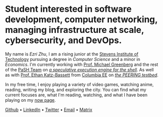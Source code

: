 # Student interested in software **development**, computer **networking**, managing **infrastructure** at **scale**, **cybersecurity**, and **DevOps**.

My name is *Ezri Zhu*, I am a rising junior at the [Stevens Institute of
Technology](https://www.stevens.edu/school-engineering-science/departments/computer-science)
pursuing a degree in *Computer Science* and a minor in *Economics*. I'm
currently working with [Prof. Michael Greenberg](https://greenberg.science/) and
the rest of the [PaSH Team](https://binpa.sh/) on [*a speculative execution
engine for the
shell*](https://sigops.org/s/conferences/hotos/2023/papers/liargkovas.pdf). As
well as with [Prof. Ethan Katz-Bassett](https://www.columbia.edu/~ebk2141/) from
[Columbia EE](https://www.ee.columbia.edu/) on [*the PEERING
testbed*](https://peering.ee.columbia.edu).

In my free time, I enjoy playing a variety of video games, watching anime,
reading, writing my blog, and exploring the city. You can find what my current
focuses are, what I'm reading, watching, and what I have been playing on my [now
page](/now).

[Github](https://github.com/ezrizhu) •
[LinkedIn](https://linkedin.com/in/ezrizhu) •
[Twitter](https://twitter.com/ezrizhu) • [Email](mailto:me@ezrizhu.com) •
[Matrix](https://matrix.to/#/@ezri:envs.net)
